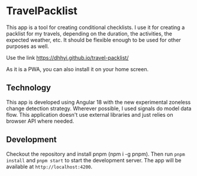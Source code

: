 # TravelPacklist

This app is a tool for creating conditional checklists. I use it for creating a packlist for my travels, depending on the duration, the activities, the expected weather, etc. It should be flexible enough to be used for other purposes as well.

Use the link https://dhhyi.github.io/travel-packlist/

As it is a PWA, you can also install it on your home screen.

## Technology

This app is developed using Angular 18 with the new experimental zoneless change detection strategy. Wherever possible, I used signals do model data flow. This application doesn't use external libraries and just relies on browser API where needed.

## Development

Checkout the repository and install pnpm (npm i -g pnpm). Then run `pnpm install` and `pnpm start` to start the development server. The app will be available at `http://localhost:4200`.
